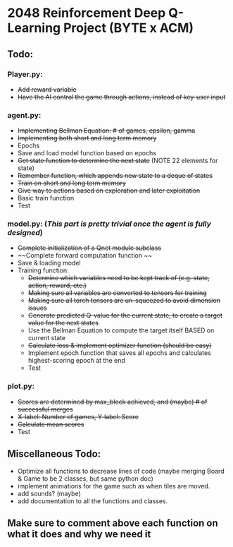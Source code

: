 # 2048 Reinforcement Deep Q-Learning Project (BYTE x ACM)


## Todo:
### Player.py:
- ~~Add reward variable~~
- ~~Have the AI control the game through actions, instead of key-user input~~

### agent.py:
- ~~Implementing Bellman Equation: # of games, epsilon, gamma~~
- ~~Implementing both short and long term memory~~
- Epochs
- Save and load model function based on epochs
- ~~Get state function to determine the next state~~ (NOTE 22 elements for state)
- ~~Remember function, which appends new state to a deque of states~~
- ~~Train on short and long term memory~~
- ~~Give way to actions based on exploration and later exploitation~~
- Basic train function
- Test

### model.py: (*This part is pretty trivial once the agent is fully designed*)
- ~~Complete initialization of a Qnet module subclass~~
- ~~Complete forward computation function ~~
- Save & loading model
- Training function:
  - ~~Determine which variables need to be kept track of (e.g. state, action, reward, etc.)~~
  - ~~Making sure all variables are converted to tensors for training~~
  - ~~Making sure all torch tensors are un-squeezed to avoid dimension issues~~
  - ~~Generate predicted Q-value for the current state, to create a target value for the next states~~
  - Use the Bellman Equation to compute the target itself BASED on current state
  - ~~Calculate loss & implement optimizer function (should be easy)~~
  - Implement epoch function that saves all epochs and calculates highest-scoring epoch at the end
  - Test
  
### plot.py:
- ~~Scores are determined by max_block achieved, and (maybe) # of successful merges~~
- ~~X-label: Number of games, Y-label: Score~~
- ~~Calculate mean scores~~
- Test

## Miscellaneous Todo:
- Optimize all functions to decrease lines of code (maybe merging Board & Game to be 2 classes, but same python doc)
- implement animations for the game such as when tiles are moved.
- add sounds? (maybe)
- add documentation to all the functions and classes.
## Make sure to comment above each function on what it does and why we need it

